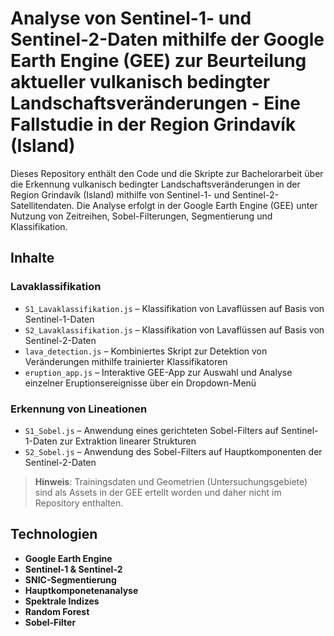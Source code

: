 # Analyse von Sentinel-1- und Sentinel-2-Daten mithilfe der Google Earth Engine (GEE) zur Beurteilung aktueller vulkanisch bedingter Landschaftsveränderungen -  Eine Fallstudie in der Region Grindavík (Island)

Dieses Repository enthält den Code und die Skripte zur Bachelorarbeit über die Erkennung vulkanisch bedingter Landschaftsveränderungen in der Region Grindavík (Island) mithilfe von Sentinel-1- und Sentinel-2-Satellitendaten. Die Analyse erfolgt in der Google Earth Engine (GEE) unter Nutzung von Zeitreihen, Sobel-Filterungen, Segmentierung und Klassifikation.

## Inhalte
### Lavaklassifikation

- `S1_Lavaklassifikation.js` – Klassifikation von Lavaflüssen auf Basis von Sentinel-1-Daten  
- `S2_Lavaklassifikation.js` – Klassifikation von Lavaflüssen auf Basis von Sentinel-2-Daten  
- `lava_detection.js` – Kombiniertes Skript zur Detektion von Veränderungen mithilfe trainierter Klassifikatoren  
- `eruption_app.js` – Interaktive GEE-App zur Auswahl und Analyse einzelner Eruptionsereignisse über ein Dropdown-Menü

### Erkennung von Lineationen

- `S1_Sobel.js` – Anwendung eines gerichteten Sobel-Filters auf Sentinel-1-Daten zur Extraktion linearer Strukturen  
- `S2_Sobel.js` – Anwendung des Sobel-Filters auf Hauptkomponenten der Sentinel-2-Daten

> **Hinweis**: Trainingsdaten und Geometrien (Untersuchungsgebiete) sind als Assets in der GEE ertellt worden und daher nicht im Repository enthalten.

## Technologien

- **Google Earth Engine**
- **Sentinel-1 & Sentinel-2**
- **SNIC-Segmentierung**
- **Hauptkomponetenanalyse**
- **Spektrale Indizes**
- **Random Forest**
- **Sobel-Filter**



